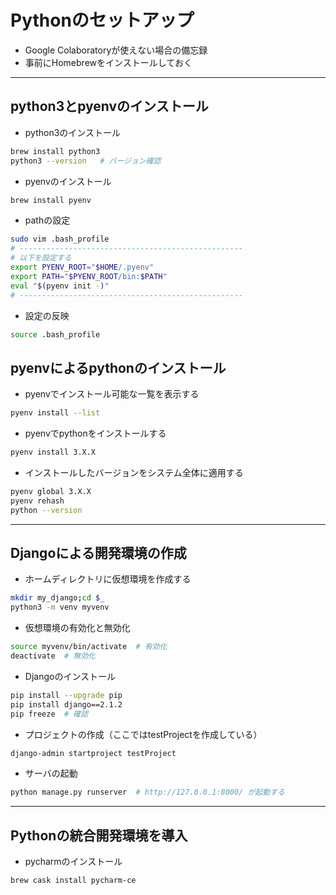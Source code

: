 # Pythonのセットアップ  

* Google Colaboratoryが使えない場合の備忘録
* 事前にHomebrewをインストールしておく

***

## python3とpyenvのインストール  

* python3のインストール

```bash
brew install python3
python3 --version   # バージョン確認
```

* pyenvのインストール

```bash
brew install pyenv
```

* pathの設定

```bash
sudo vim .bash_profile
# --------------------------------------------------
# 以下を設定する
export PYENV_ROOT="$HOME/.pyenv"
export PATH="$PYENV_ROOT/bin:$PATH"
eval "$(pyenv init -)"
# --------------------------------------------------
```

* 設定の反映

```bash
source .bash_profile
```

## pyenvによるpythonのインストール  

* pyenvでインストール可能な一覧を表示する

```bash
pyenv install --list
```

* pyenvでpythonをインストールする

```bash
pyenv install 3.X.X
```

* インストールしたバージョンをシステム全体に適用する

```bash
pyenv global 3.X.X
pyenv rehash
python --version
```

***

## Djangoによる開発環境の作成  

* ホームディレクトリに仮想環境を作成する

```bash
mkdir my_django;cd $_
python3 -m venv myvenv
```

* 仮想環境の有効化と無効化

```bash
source myvenv/bin/activate  # 有効化
deactivate  # 無効化
```

* Djangoのインストール

```bash
pip install --upgrade pip
pip install django==2.1.2
pip freeze  # 確認
```

* プロジェクトの作成（ここではtestProjectを作成している）

```bash
django-admin startproject testProject
```

* サーバの起動

```bash
python manage.py runserver  # http://127.0.0.1:8000/ が起動する
```

***

## Pythonの統合開発環境を導入  

* pycharmのインストール

```bash
brew cask install pycharm-ce
```

